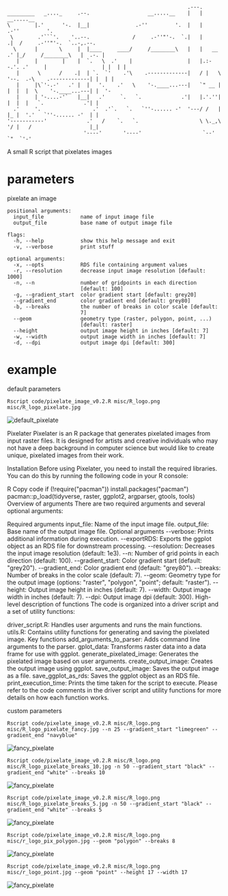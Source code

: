 ```                                                                                                                                                                 
                                                           .---.                                           
_________   _...._     .--.                   __.....__    |   |                     __.....__             
\        |.'      '-.  |__|               .-''         '.  |   |                 .-''         '.           
 \        .'```'.    '..--.              /     .-''"'-.  `.|   |            .|  /     .-''"'-.  `..-,.--.  
  \      |       \     |  |____     ____/     /________\   |   |   __     .' |_/     /________\   |  .-. | 
   |     |        |    |  `.   \  .'    |                  |   |.:--.'. .'     |                  | |  | | 
   |      \      /    .|  | `.  `'    .'\    .-------------|   / |   \ '--.  .-\    .-------------| |  | | 
   |     |\`'-.-'   .' |  |   '.    .'   \    '-.____...---|   `" __ | |  |  |  \    '-.____...---| |  '-  
   |     | '-....-'`   |__|   .'     `.   `.             .'|   |.'.''| |  |  |   `.             .'| |      
  .'     '.                 .'  .'`.   `.   `''-...... -'  '---/ /   | |_ |  '.'   `''-...... -'  | |      
'-----------'             .'   /    `.   `.                    \ \._,\ '/ |   /                   |_|      
                         '----'       '----'                    `--'  `"  `'-'                             
```

A small R script that pixelates images

# parameters

pixelate an image

```
positional arguments:
  input_file            name of input image file
  output_file           base name of output image file

flags:
  -h, --help            show this help message and exit
  -v, --verbose         print stuff

optional arguments:
  -x, --opts            RDS file containing argument values
  -r, --resolution      decrease input image resolution [default: 1000]
  -n, --n               number of gridpoints in each direction
                        [default: 100]
  -g, --gradient_start  color gradient start [default: grey20]
  --gradient_end        color gradient end [default: grey80]
  -b, --breaks          the number of breaks in color scale [default:
                        7]
  --geom                geometry type (raster, polygon, point, ...)
                        [default: raster]
  --height              output image height in inches [default: 7]
  -w, --width           output image width in inches [default: 7]
  -d, --dpi             output image dpi [default: 300]

  ```

# example

default parameters
```
Rscript code/pixelate_image_v0.2.R misc/R_logo.png misc/R_logo_pixelate.jpg
```
![default_pixelate](https://github.com/LukeAndersonTrocme/pixelate_image/blob/d3310342796843777fba616d709ee33cb19aee25/misc/R_logo_pixelate.jpg)

Pixelater
Pixelater is an R package that generates pixelated images from input raster files. It is designed for artists and creative individuals who may not have a deep background in computer science but would like to create unique, pixelated images from their work.

Installation
Before using Pixelater, you need to install the required libraries. You can do this by running the following code in your R console:

R
Copy code
if (!require("pacman")) install.packages("pacman")
pacman::p_load(tidyverse, raster, ggplot2, argparser, gtools, tools)
Overview of arguments
There are two required arguments and several optional arguments:

Required arguments
input_file: Name of the input image file.
output_file: Base name of the output image file.
Optional arguments
--verbose: Prints additional information during execution.
--exportRDS: Exports the ggplot object as an RDS file for downstream processing.
--resolution: Decreases the input image resolution (default: 1e3).
--n: Number of grid points in each direction (default: 100).
--gradient_start: Color gradient start (default: "grey20").
--gradient_end: Color gradient end (default: "grey80").
--breaks: Number of breaks in the color scale (default: 7).
--geom: Geometry type for the output image (options: "raster", "polygon", "point"; default: "raster").
--height: Output image height in inches (default: 7).
--width: Output image width in inches (default: 7).
--dpi: Output image dpi (default: 300).
High-level description of functions
The code is organized into a driver script and a set of utility functions:

driver_script.R: Handles user arguments and runs the main functions.
utils.R: Contains utility functions for generating and saving the pixelated image.
Key functions
add_arguments_to_parser: Adds command line arguments to the parser.
gplot_data: Transforms raster data into a data frame for use with ggplot.
generate_pixelated_image: Generates the pixelated image based on user arguments.
create_output_image: Creates the output image using ggplot.
save_output_image: Saves the output image as a file.
save_ggplot_as_rds: Saves the ggplot object as an RDS file.
print_execution_time: Prints the time taken for the script to execute.
Please refer to the code comments in the driver script and utility functions for more details on how each function works.



custom parameters
```
Rscript code/pixelate_image_v0.2.R misc/R_logo.png misc/R_logo_pixelate_fancy.jpg --n 25 --gradient_start "limegreen" --gradient_end "navyblue"
```
![fancy_pixelate](https://github.com/LukeAndersonTrocme/pixelate_image/blob/d3310342796843777fba616d709ee33cb19aee25/misc/R_logo_pixelate_fancy.jpg)

```
Rscript code/pixelate_image_v0.2.R misc/R_logo.png misc/R_logo_pixelate_breaks_10.jpg -n 50 --gradient_start "black" --gradient_end "white" --breaks 10
```
![fancy_pixelate](https://github.com/LukeAndersonTrocme/pixelate_image/blob/ec3c467cd145128bc31d3f9baa10ba1c6024b5ed/misc/R_logo_pixelate_breaks_10.jpg)

```
Rscript code/pixelate_image_v0.2.R misc/R_logo.png misc/R_logo_pixelate_breaks_5.jpg -n 50 --gradient_start "black" --gradient_end "white" --breaks 5
```
![fancy_pixelate](https://github.com/LukeAndersonTrocme/pixelate_image/blob/ec3c467cd145128bc31d3f9baa10ba1c6024b5ed/misc/R_logo_pixelate_breaks_5.jpg)


```
Rscript code/pixelate_image_v0.2.R misc/R_logo.png misc/r_logo_pix_polygon.jpg --geom "polygon" --breaks 8
```
![fancy_pixelate](https://github.com/LukeAndersonTrocme/pixelate_image/blob/0c86469e81d6779459fb96def6b124fc214fc3cd/misc/r_logo_pix_polygon.jpg)

```
Rscript code/pixelate_image_v0.2.R misc/R_logo.png misc/r_logo_point.jpg --geom "point" --height 17 --width 17
```
![fancy_pixelate](https://github.com/LukeAndersonTrocme/pixelate_image/blob/0c86469e81d6779459fb96def6b124fc214fc3cd/misc/r_logo_point.jpg)
